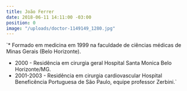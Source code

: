 ```yaml
---
title: João Ferrer
date: 2018-06-11 14:11:00 -03:00
position: 0
image: "/uploads/doctor-1149149_1280.jpg"
---
```


`* Formado em medicina em 1999 na faculdade de ciências médicas de Minas Gerais (Belo Horizonte).
* 2000 - Residência em cirurgia geral Hospital Santa Monica Belo Horizonte/MG.
* 2001-2003 - Residência em cirurgia cardiovascular Hospital Beneficência Portuguesa de São Paulo, equipe professor Zerbini.`